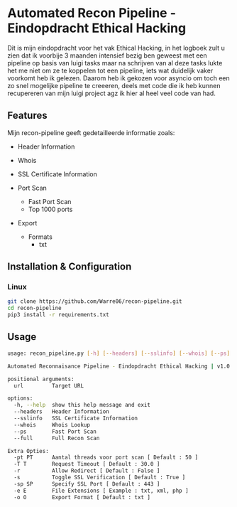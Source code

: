 # Automated Recon Pipeline - Eindopdracht Ethical Hacking

Dit is mijn eindopdracht voor het vak Ethical Hacking, in het logboek zult u zien dat ik voorbije 3 maanden intensief bezig ben geweest met een pipeline op basis van luigi tasks maar na schrijven van al deze tasks lukte het me niet om ze te koppelen tot een pipeline, iets wat duidelijk vaker voorkomt heb ik gelezen. Daarom heb ik gekozen voor asyncio om toch een zo snel mogelijke pipeline te creeeren, deels met code die ik heb kunnen recupereren van mijn luigi project agz ik hier al heel veel code van had. 

## Features

Mijn recon-pipeline geeft gedetailleerde informatie zoals:

* Header Information

* Whois

* SSL Certificate Information

* Port Scan
    * Fast Port Scan
    * Top 1000 ports

* Export
    * Formats
        * txt

## Installation & Configuration
### Linux

```bash
git clone https://github.com/Warre06/recon-pipeline.git
cd recon-pipeline
pip3 install -r requirements.txt
```
## Usage

```bash
usage: recon_pipeline.py [-h] [--headers] [--sslinfo] [--whois] [--ps] [--full] [-pt PT] [-T T] [-r] [-s] [-sp SP] [-e E] [-o O] url

Automated Reconnaisance Pipeline - Eindopdracht Ethical Hacking | v1.0.0

positional arguments:
  url         Target URL

options:
  -h, --help  show this help message and exit
  --headers   Header Information
  --sslinfo   SSL Certificate Information
  --whois     Whois Lookup
  --ps        Fast Port Scan
  --full      Full Recon Scan

Extra Opties:
  -pt PT      Aantal threads voor port scan [ Default : 50 ]
  -T T        Request Timeout [ Default : 30.0 ]
  -r          Allow Redirect [ Default : False ]
  -s          Toggle SSL Verification [ Default : True ]
  -sp SP      Specify SSL Port [ Default : 443 ]
  -e E        File Extensions [ Example : txt, xml, php ]
  -o O        Export Format [ Default : txt ]
```
